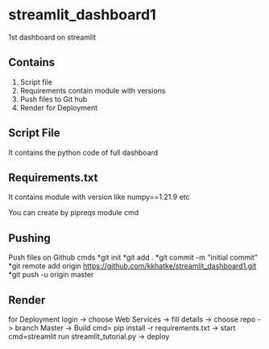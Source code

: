 # streamlit_dashboard1
1st dashboard on streamlit

## Contains
1. Script file
2. Requirements contain module with versions
3. Push files to Git hub
4. Render for Deployment

## Script File
It contains the python code of full dashboard

## Requirements.txt
It contains module with version like
numpy==1.21.9 etc

You can create by pipreqs module 
cmd 

## Pushing 
Push files on Github 
cmds 
  *git init
  *git add .
  *git commit -m "initial commit"
  *git remote add origin https://github.com/kkhatke/streamlit_dashboard1.git
  *git push -u origin master

## Render 
for Deployment
login -> choose Web Services -> fill details -> choose repo -> branch Master -> Build cmd= pip install -r requirements.txt -> start cmd=streamlit run streamlit_tutorial.py -> deploy
